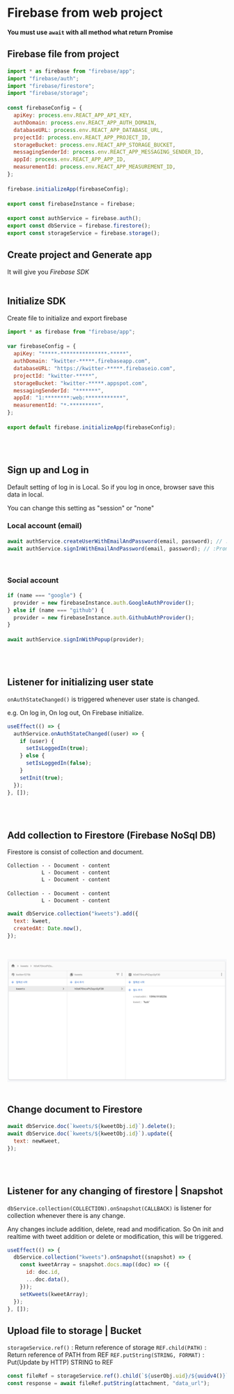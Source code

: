 # Firebase from web project

**You must use `await` with all method what return Promise**

## Firebase file from project

```js
import * as firebase from "firebase/app";
import "firebase/auth";
import "firebase/firestore";
import "firebase/storage";

const firebaseConfig = {
  apiKey: process.env.REACT_APP_API_KEY,
  authDomain: process.env.REACT_APP_AUTH_DOMAIN,
  databaseURL: process.env.REACT_APP_DATABASE_URL,
  projectId: process.env.REACT_APP_PROJECT_ID,
  storageBucket: process.env.REACT_APP_STORAGE_BUCKET,
  messagingSenderId: process.env.REACT_APP_MESSAGING_SENDER_ID,
  appId: process.env.REACT_APP_APP_ID,
  measurementId: process.env.REACT_APP_MEASUREMENT_ID,
};

firebase.initializeApp(firebaseConfig);

export const firebaseInstance = firebase;

export const authService = firebase.auth();
export const dbService = firebase.firestore();
export const storageService = firebase.storage();
```

## Create project and Generate app

It will give you _Firebase SDK_
<br />
<br />

## Initialize SDK

Create file to initialize and export firebase

```js
import * as firebase from "firebase/app";

var firebaseConfig = {
  apiKey: "*****-***************-*****",
  authDomain: "kwitter-*****.firebaseapp.com",
  databaseURL: "https://kwitter-*****.firebaseio.com",
  projectId: "kwitter-*****",
  storageBucket: "kwitter-*****.appspot.com",
  messagingSenderId: "*******",
  appId: "1:********:web:************",
  measurementId: "*-*********",
};

export default firebase.initializeApp(firebaseConfig);
```

<br />
<br />

## Sign up and Log in

Default setting of log in is Local. So if you log in once, browser save this data in local.

You can change this setting as "session" or "none"
<br />

### Local account (email)

```js
await authService.createUserWithEmailAndPassword(email, password); // :Promise
await authService.signInWithEmailAndPassword(email, password); // :Promise
```

<br />

### Social account

```js
if (name === "google") {
  provider = new firebaseInstance.auth.GoogleAuthProvider();
} else if (name === "github") {
  provider = new firebaseInstance.auth.GithubAuthProvider();
}

await authService.signInWithPopup(provider);
```

<br />
<br />

## Listener for initializing user state

`onAuthStateChanged()` is triggered whenever user state is changed.

e.g. On log in, On log out, On Firebase initialize.

```js
useEffect(() => {
  authService.onAuthStateChanged((user) => {
    if (user) {
      setIsLoggedIn(true);
    } else {
      setIsLoggedIn(false);
    }
    setInit(true);
  });
}, []);
```

<br />
<br />

## Add collection to Firestore (Firebase NoSql DB)

Firestore is consist of collection and document.

```
Collection - - Document - content
           L - Document - content
           L - Document - content

Collection - - Document - content
           L - Document - content
```

```js
await dbService.collection("kweets").add({
  text: kweet,
  createdAt: Date.now(),
});
```

<br />

![collection](./collection.jpg)
<br />
<br />

## Change document to Firestore

```js
await dbService.doc(`kweets/${kweetObj.id}`).delete();
await dbService.doc(`kweets/${kweetObj.id}`).update({
  text: newKweet,
});
```

<br />
<br />

## Listener for any changing of firestore | Snapshot

`dbService.collection(COLLECTION).onSnapshot(CALLBACK)` is listener for collection whenever there is any change.

Any changes include addition, delete, read and modification. So On init and realtime with tweet addition or delete or modification, this will be triggered.

```js
useEffect(() => {
  dbService.collection("kweets").onSnapshot((snapshot) => {
    const kweetArray = snapshot.docs.map((doc) => ({
      id: doc.id,
      ...doc.data(),
    }));
    setKweets(kweetArray);
  });
}, []);
```

## Upload file to storage | Bucket

`storageService.ref()` : Return reference of storage
`REF.child(PATH)` : Return reference of PATH from REF
`REF.putString(STRING, FORMAT)` : Put(Update by HTTP) STRING to REF

```js
const fileRef = storageService.ref().child(`${userObj.uid}/${uuidv4()}`);
const response = await fileRef.putString(attachment, "data_url");
```
